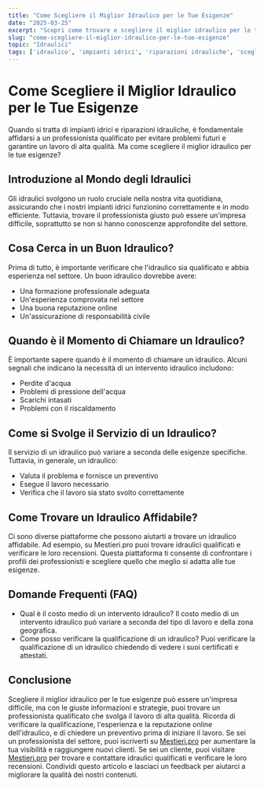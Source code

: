 ```yaml
---
title: "Come Scegliere il Miglior Idraulico per le Tue Esigenze"
date: "2025-03-25"
excerpt: "Scopri come trovare e scegliere il miglior idraulico per le tue esigenze di impianti idrici e riparazioni idrauliche, risparmiando tempo e denaro."
slug: "come-scegliere-il-miglior-idraulico-per-le-tue-esigenze"
topic: "Idraulici"
tags: ['idraulico', 'impianti idrici', 'riparazioni idrauliche', 'scegliere un idraulico']
---
```

# Come Scegliere il Miglior Idraulico per le Tue Esigenze

Quando si tratta di impianti idrici e riparazioni idrauliche, è fondamentale affidarsi a un professionista qualificato per evitare problemi futuri e garantire un lavoro di alta qualità. Ma come scegliere il miglior idraulico per le tue esigenze?

## Introduzione al Mondo degli Idraulici

Gli idraulici svolgono un ruolo cruciale nella nostra vita quotidiana, assicurando che i nostri impianti idrici funzionino correttamente e in modo efficiente. Tuttavia, trovare il professionista giusto può essere un'impresa difficile, soprattutto se non si hanno conoscenze approfondite del settore.

## Cosa Cerca in un Buon Idraulico?

Prima di tutto, è importante verificare che l'idraulico sia qualificato e abbia esperienza nel settore. Un buon idraulico dovrebbe avere:

* Una formazione professionale adeguata
* Un'esperienza comprovata nel settore
* Una buona reputazione online
* Un'assicurazione di responsabilità civile

## Quando è il Momento di Chiamare un Idraulico?

È importante sapere quando è il momento di chiamare un idraulico. Alcuni segnali che indicano la necessità di un intervento idraulico includono:

* Perdite d'acqua
* Problemi di pressione dell'acqua
* Scarichi intasati
* Problemi con il riscaldamento

## Come si Svolge il Servizio di un Idraulico?

Il servizio di un idraulico può variare a seconda delle esigenze specifiche. Tuttavia, in generale, un idraulico:

* Valuta il problema e fornisce un preventivo
* Esegue il lavoro necessario
* Verifica che il lavoro sia stato svolto correttamente

## Come Trovare un Idraulico Affidabile?

Ci sono diverse piattaforme che possono aiutarti a trovare un idraulico affidabile. Ad esempio, su Mestieri.pro puoi trovare idraulici qualificati e verificare le loro recensioni. Questa piattaforma ti consente di confrontare i profili dei professionisti e scegliere quello che meglio si adatta alle tue esigenze.

## Domande Frequenti (FAQ)

* Qual è il costo medio di un intervento idraulico?
Il costo medio di un intervento idraulico può variare a seconda del tipo di lavoro e della zona geografica.
* Come posso verificare la qualificazione di un idraulico?
Puoi verificare la qualificazione di un idraulico chiedendo di vedere i suoi certificati e attestati.

## Conclusione

Scegliere il miglior idraulico per le tue esigenze può essere un'impresa difficile, ma con le giuste informazioni e strategie, puoi trovare un professionista qualificato che svolga il lavoro di alta qualità. Ricorda di verificare la qualificazione, l'esperienza e la reputazione online dell'idraulico, e di chiedere un preventivo prima di iniziare il lavoro. 
Se sei un professionista del settore, puoi iscriverti su [Mestieri.pro](https://mestieri.pro/info) per aumentare la tua visibilità e raggiungere nuovi clienti. 
Se sei un cliente, puoi visitare [Mestieri.pro](https://mestieri.pro) per trovare e contattare idraulici qualificati e verificare le loro recensioni. 
Condividi questo articolo e lasciaci un feedback per aiutarci a migliorare la qualità dei nostri contenuti.
